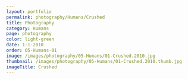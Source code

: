 ```yaml
---
layout: portfolio
permalink: photography/Humans/Crushed
title: Photography
category: Humans
page: photography
color: light-green
date: 1-1-2010
order: 05-Humans-01
image: /images/photography/05-Humans/01-Crushed.2010.jpg
thumbnail: /images/photography/05-Humans/01-Crushed.2010.thumb.jpg
imageTitle: Crushed
---
```

